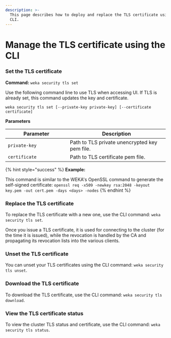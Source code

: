 ```yaml
---
description: >-
  This page describes how to deploy and replace the TLS certificate using the
  CLI.
---
```


# Manage the TLS certificate using the CLI

### Set the TLS certificate

**Command:** `weka security tls set`

Use the following command line to use TLS when accessing UI. If TLS is already set, this command updates the key and certificate.

`weka security tls set [--private-key private-key] [--certificate certificate]`

**Parameters**

<table><thead><tr><th width="179">Parameter</th><th>Description</th></tr></thead><tbody><tr><td><code>private-key</code></td><td>Path to TLS private unencrypted key pem file.</td></tr><tr><td><code>certificate</code></td><td>Path to TLS certificate pem file.</td></tr></tbody></table>

{% hint style="success" %}
**Example:**

This command is similar to the WEKA's OpenSSL command to generate the self-signed certificate: `openssl req -x509 -newkey rsa:2048 -keyout key.pem -out cert.pem -days <days> -nodes`
{% endhint %}

### Replace the TLS certificate

To replace the TLS certificate with a new one, use the CLI command: `weka security tls set`.

Once you issue a TLS certificate, it is used for connecting to the cluster (for the time it is issued), while the revocation is handled by the CA and propagating its revocation lists into the various clients.

### Unset the TLS certificate

You can unset your TLS certificates using the CLI command: `weka security tls unset`.

### Download the TLS certificate

To download the TLS certificate, use the CLI command: `weka security tls download`.

### View the TLS certificate status

To view the cluster TLS status and certificate, use the CLI command: `weka security tls status`.
